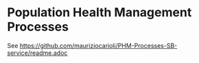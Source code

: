 Population Health Management Processes
======================================

See https://github.com/mauriziocarioli/PHM-Processes-SB-service/readme.adoc